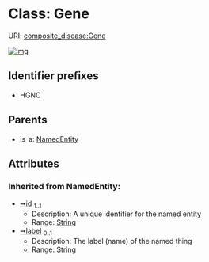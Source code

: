 
# Class: Gene




URI: [composite_disease:Gene](http://w3id.org/ontogpt/composite_disease/Gene)


[![img](https://yuml.me/diagram/nofunky;dir:TB/class/[NamedEntity],[NamedEntity]^-[Gene&#124;id(i):string;label(i):string%20%3F])](https://yuml.me/diagram/nofunky;dir:TB/class/[NamedEntity],[NamedEntity]^-[Gene&#124;id(i):string;label(i):string%20%3F])

## Identifier prefixes

 * HGNC

## Parents

 *  is_a: [NamedEntity](NamedEntity.md)

## Attributes


### Inherited from NamedEntity:

 * [➞id](namedEntity__id.md)  <sub>1..1</sub>
     * Description: A unique identifier for the named entity
     * Range: [String](types/String.md)
 * [➞label](namedEntity__label.md)  <sub>0..1</sub>
     * Description: The label (name) of the named thing
     * Range: [String](types/String.md)
